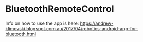 # BluetoothRemoteControl

Info on how to use the app is here: https://andrew-klimovski.blogspot.com.au/2017/04/robotics-android-app-for-bluetooth.html

